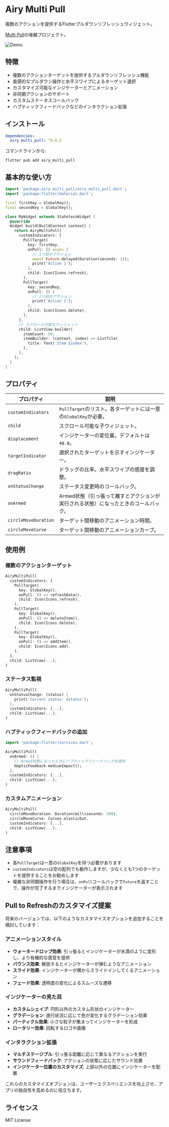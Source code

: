 # Airy Multi Pull

複数のアクションを提供するFlutterプルダウンリフレッシュウィジェット。

[Multi Pull](https://pub.dev/packages/multi_pull)の後継プロジェクト。

![Demo](https://github.com/airyworks/airy_multi_pull/raw/main/doc/demo.gif)

## 特徴

- 複数のアクションターゲットを提供するプルダウンリフレッシュ機能
- 直感的なプルダウン操作と水平スワイプによるターゲット選択
- カスタマイズ可能なインジケーターとアニメーション
- 非同期アクションのサポート
- カスタムステータスコールバック
- ハプティックフィードバックなどのインタラクション拡張

## インストール

```yaml
dependencies:
  airy_multi_pull: ^0.0.2
```

コマンドラインから:

```
flutter pub add airy_multi_pull
```

## 基本的な使い方

```dart
import 'package:airy_multi_pull/airy_multi_pull.dart';
import 'package:flutter/material.dart';

final firstKey = GlobalKey();
final secondKey = GlobalKey();

class MyWidget extends StatelessWidget {
  @override
  Widget build(BuildContext context) {
    return AiryMultiPull(
      customIndicators: [
        PullTarget(
          key: firstKey,
          onPull: () async {
            // 1つ目のアクション
            await Future.delayed(Duration(seconds: 1));
            print('Action 1');
          },
          child: Icon(Icons.refresh),
        ),
        PullTarget(
          key: secondKey,
          onPull: () {
            // 2つ目のアクション
            print('Action 2');
          },
          child: Icon(Icons.delete),
        ),
      ],
      // スクロール可能なウィジェット
      child: ListView.builder(
        itemCount: 50,
        itemBuilder: (context, index) => ListTile(
          title: Text('Item $index'),
        ),
      ),
    );
  }
}
```

## プロパティ

| プロパティ | 説明 |
|----------|------|
| `customIndicators` | `PullTarget`のリスト。各ターゲットには一意の`GlobalKey`が必要。 |
| `child` | スクロール可能な子ウィジェット。 |
| `displacement` | インジケーターの変位量。デフォルトは`40.0`。 |
| `targetIndicator` | 選択されたターゲットを示すインジケーター。 |
| `dragRatio` | ドラッグの比率。水平スワイプの感度を調整。 |
| `onStatusChange` | ステータス変更時のコールバック。 |
| `onArmed` | Armed状態（引っ張って離すとアクションが実行される状態）になったときのコールバック。 |
| `circleMoveDuration` | ターゲット間移動のアニメーション時間。 |
| `circleMoveCurve` | ターゲット間移動のアニメーションカーブ。 |

## 使用例

### 複数のアクションターゲット

```dart
AiryMultiPull(
  customIndicators: [
    PullTarget(
      key: GlobalKey(),
      onPull: () => refreshData(),
      child: Icon(Icons.refresh),
    ),
    PullTarget(
      key: GlobalKey(),
      onPull: () => deleteItem(),
      child: Icon(Icons.delete),
    ),
    PullTarget(
      key: GlobalKey(),
      onPull: () => addItem(),
      child: Icon(Icons.add),
    ),
  ],
  child: ListView(...),
)
```

### ステータス監視

```dart
AiryMultiPull(
  onStatusChange: (status) {
    print('Current status: $status');
  },
  customIndicators: [...],
  child: ListView(...),
)
```

### ハプティックフィードバックの追加

```dart
import 'package:flutter/services.dart';

AiryMultiPull(
  onArmed: () {
    // Armed状態になったときにハプティックフィードバックを提供
    HapticFeedback.mediumImpact();
  },
  customIndicators: [...],
  child: ListView(...),
)
```

### カスタムアニメーション

```dart
AiryMultiPull(
  circleMoveDuration: Duration(milliseconds: 500),
  circleMoveCurve: Curves.elasticOut,
  customIndicators: [...],
  child: ListView(...),
)
```

## 注意事項

- 各`PullTarget`は一意の`GlobalKey`を持つ必要があります
- `customIndicators`は空の配列でも動作しますが、少なくとも1つのターゲットを提供することをお勧めします
- 複雑な非同期操作を行う場合は、`onPull`コールバックで`Future`を返すことで、操作が完了するまでインジケーターが表示されます

## Pull to Refreshのカスタマイズ提案

将来のバージョンでは、以下のようなカスタマイズオプションを追加することを検討しています：

### アニメーションスタイル

- **ウォータードロップ効果**: 引っ張るとインジケーターが水滴のように変形し、より有機的な感覚を提供
- **バウンス効果**: 解放するとインジケーターが弾むようなアニメーション
- **スライド効果**: インジケーターが横からスライドインしてくるアニメーション
- **フェード効果**: 透明度の変化によるスムーズな遷移

### インジケーターの見た目

- **カスタムシェイプ**: 円形以外のカスタム形状のインジケーター
- **グラデーション**: 進行状況に応じて色が変化するグラデーション効果
- **パーティクル効果**: 小さな粒子が集まってインジケーターを形成
- **ロータリー効果**: 回転するロゴや画像

### インタラクション拡張

- **マルチステージプル**: 引っ張る距離に応じて異なるアクションを実行
- **サウンドフィードバック**: アクションの状態に応じたサウンド効果
- **インジケーター位置のカスタマイズ**: 上部以外の位置にインジケーターを配置

これらのカスタマイズオプションは、ユーザーエクスペリエンスを向上させ、アプリの独自性を高めるのに役立ちます。

## ライセンス

MIT License